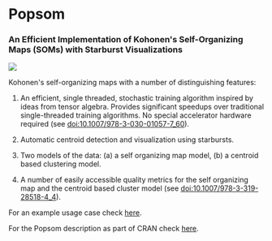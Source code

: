 # Popsom
### An Efficient Implementation of Kohonen's Self-Organizing Maps (SOMs) with Starburst Visualizations

![](https://raw.githubusercontent.com/lutzhamel/popsom/master/map.png)

Kohonen's self-organizing maps with a number of distinguishing features:

1. An efficient, single threaded, stochastic training algorithm inspired by ideas from tensor algebra.  Provides significant speedups over traditional single-threaded training algorithms. No special accelerator hardware required (see <doi:10.1007/978-3-030-01057-7_60>).

2. Automatic centroid detection and visualization using starbursts.

3. Two models of the data: (a) a self organizing map model, (b) a centroid based clustering model.

4. A number of easily accessible quality metrics for the self organizing map and the centroid based cluster model (see <doi:10.1007/978-3-319-28518-4_4>).

For an example usage case check [here](https://www.kaggle.com/lutzhamel/customer-segmentation-with-soms).

For the Popsom description as part of CRAN check [here](https://CRAN.R-project.org/package=popsom).
